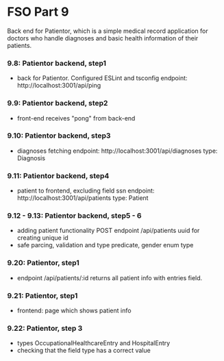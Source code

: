 # FSO Part 9

  Back end for Patientor, which is a simple medical record application for doctors who handle diagnoses and basic health information of their patients.


### 9.8: Patientor backend, step1

  - back for Patientor. Configured ESLint and tsconfig
      endpoint: http://localhost:3001/api/ping

### 9.9: Patientor backend, step2

  - front-end receives "pong" from back-end

### 9.10: Patientor backend, step3

  - diagnoses fetching
      endpoint: http://localhost:3001/api/diagnoses
      type: Diagnosis

### 9.11: Patientor backend, step4

  - patient to frontend, excluding field ssn
      endpoint: http://localhost:3001/api/patients
      type: Patient

### 9.12 - 9.13: Patientor backend, step5 - 6

  - adding patient functionality
      POST endpoint /api/patients
      uuid for creating unique id
  - safe parcing, validation and type predicate, gender enum type


### 9.20: Patientor, step1

  - endpoint /api/patients/:id returns all patient info with entries field.


### 9.21: Patientor, step1

  - frontend: page which shows patient info


### 9.22: Patientor, step 3
  
  - types OccupationalHealthcareEntry and HospitalEntry
  - checking that the field type has a correct value